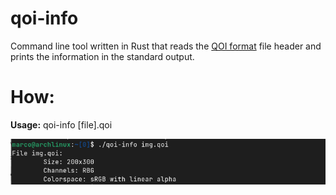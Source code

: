 # qoi-info

Command line tool written in Rust that reads the [QOI format](https://qoiformat.org/qoi-specification.pdf) file header and prints the information in the standard output.

# How:

**Usage:** qoi-info [file].qoi

![example](how.png)